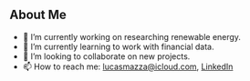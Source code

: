 ## About Me

- 🔭 I’m currently working on researching renewable energy.
- 🌱 I’m currently learning to work with financial data.
- 👯 I’m looking to collaborate on new projects.
- 📫 How to reach me: lucasmazza@icloud.com, [LinkedIn](https://www.linkedin.com/in/lucas-mazza-8ab9511b5/)
